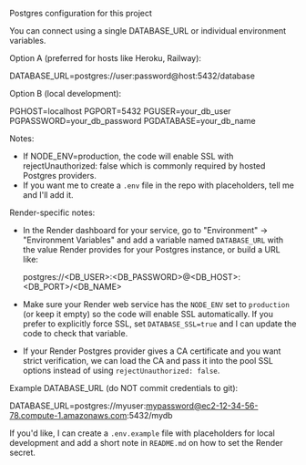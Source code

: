 Postgres configuration for this project

You can connect using a single DATABASE_URL or individual environment variables.

Option A (preferred for hosts like Heroku, Railway):

DATABASE_URL=postgres://user:password@host:5432/database

Option B (local development):

PGHOST=localhost
PGPORT=5432
PGUSER=your_db_user
PGPASSWORD=your_db_password
PGDATABASE=your_db_name

Notes:
- If NODE_ENV=production, the code will enable SSL with rejectUnauthorized: false which is commonly required by hosted Postgres providers.
- If you want me to create a `.env` file in the repo with placeholders, tell me and I'll add it.

Render-specific notes:

- In the Render dashboard for your service, go to "Environment" → "Environment Variables" and add a variable named `DATABASE_URL` with the value Render provides for your Postgres instance, or build a URL like:

	postgres://<DB_USER>:<DB_PASSWORD>@<DB_HOST>:<DB_PORT>/<DB_NAME>

- Make sure your Render web service has the `NODE_ENV` set to `production` (or keep it empty) so the code will enable SSL automatically. If you prefer to explicitly force SSL, set `DATABASE_SSL=true` and I can update the code to check that variable.

- If your Render Postgres provider gives a CA certificate and you want strict verification, we can load the CA and pass it into the pool SSL options instead of using `rejectUnauthorized: false`.

Example DATABASE_URL (do NOT commit credentials to git):

DATABASE_URL=postgres://myuser:mypassword@ec2-12-34-56-78.compute-1.amazonaws.com:5432/mydb

If you'd like, I can create a `.env.example` file with placeholders for local development and add a short note in `README.md` on how to set the Render secret.
